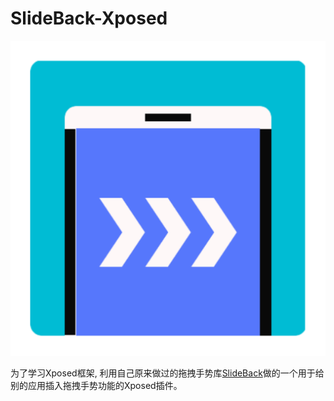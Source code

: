 # SlideBack-Xposed

![logo](/web_logo.png)

为了学习Xposed框架, 利用自己原来做过的拖拽手势库[SlideBack][0]做的一个用于给别的应用插入拖拽手势功能的Xposed插件。

[0]: https://github.com/kesco/SlideBack
